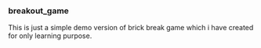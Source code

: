 <h3> breakout_game </h3>
This is just a simple demo version of brick break game which i have created for only learning purpose.
